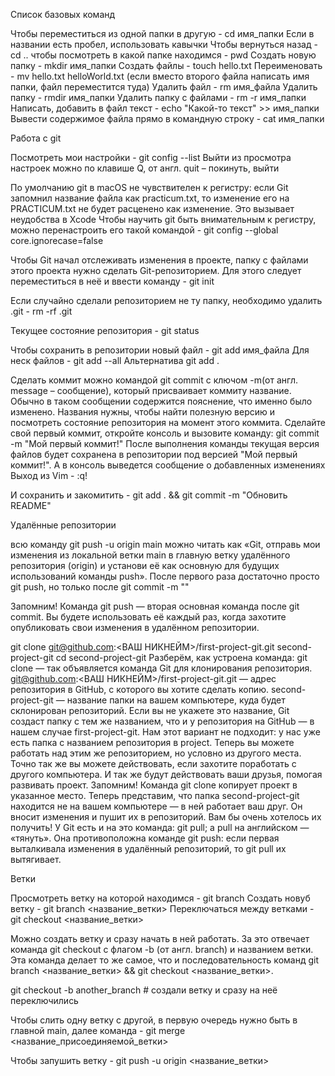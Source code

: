 Список базовых команд

Чтобы переместиться из одной папки в другую - cd имя_папки
Если в названии есть пробел, использовать кавычки
Чтобы вернуться назад - cd ..
чтобы посмотреть в какой папке находимся - pwd
Создать новую папку - mkdir имя_папки
Создать файлы - touch hello.txt 
Переименовать - mv hello.txt helloWorld.txt (если вместо второго файла написать имя папки, файл переместится туда)
Удалить файл - rm имя_файла
Удалить папку - rmdir имя_папки
Удалить папку с файлами - rm -r имя_папки
Написать, добавить в файл текст - echo "Какой-то текст" >> имя_папки
Вывести содержимое файла прямо в командную строку - cat имя_папки


Работа с git

Посмотреть мои настройки - git config --list 
Выйти из просмотра настроек можно по клавише Q, от англ. quit – покинуть, выйти

По умолчанию git в macOS не чувствителен к регистру: если Git запомнил название файла как practicum.txt, то изменение его на PRACTICUM.txt не будет расценено как изменение. Это вызывает неудобства в Xcode
Чтобы научить git быть внимательным к регистру, можно перенастроить его такой командой - git config --global core.ignorecase=false 

Чтобы Git начал отслеживать изменения в проекте, папку с файлами этого проекта нужно сделать Git-репозиторием.
Для этого следует переместиться в неё и ввести команду - git init

Если случайно сделали репозиторием не ту папку, необходимо удалить .git -         rm -rf .git

Текущее состояние репозитория - git status

Чтобы сохранить в репозитории новый файл - git add имя_файла
Для неск файлов - git add --all
Альтернатива git add .

Сделать коммит можно командой git commit с ключом -m(от англ. message – сообщение), который присваивает коммиту название.
Обычно в таком сообщении содержится пояснение, что именно было изменено. Названия нужны, чтобы найти полезную версию и посмотреть состояние репозитория на момент этого коммита.
Сделайте свой первый коммит, откройте консоль и вызовите команду:
git commit -m "Мой первый коммит!" 
После выполнения команды текущая версия файлов будет сохранена в репозитории под версией "Мой первый коммит!". А в консоль выведется сообщение о добавленных изменениях
Выход из Vim - :q!

И сохранить и закомитить - git add . && git commit -m "Обновить README"


Удалённые репозитории

 всю команду git push -u origin main можно читать как «Git, отправь мои изменения из локальной ветки main в главную ветку удалённого репозитория (origin) и установи её как основную для будущих использований команды push».
После первого раза достаточно просто git push, но только после git commit -m ""

Запомним! Команда git push — вторая основная команда после git commit. Вы будете использовать её каждый раз, когда захотите опубликовать свои изменения в удалённом репозитории.

git clone git@github.com:<ВАШ НИКНЕЙМ>/first-project-git.git second-project-git
cd second-project-git 
Разберём, как устроена команда:
git clone — так объявляется команда Git для клонирования репозитория.
git@github.com:<ВАШ НИКНЕЙМ>/first-project-git.git — адрес репозитория в GitHub, с которого вы хотите сделать копию.
second-project-git — название папки на вашем компьютере, куда будет склонирован репозиторий. Если вы не укажете это название, Git создаст папку с тем же названием, что и у репозитория на GitHub — в нашем случае first-project-git. Нам этот вариант не подходит: у нас уже есть папка с названием репозитория в project.
Теперь вы можете работать над этим же репозиторием, но условно из другого места.
Точно так же вы можете действовать, если захотите поработать с другого компьютера.
И так же будут действовать ваши друзья, помогая развивать проект.
Запомним! Команда git clone копирует проект в указанное место.
Теперь представим, что папка second-project-git находится не на вашем компьютере — в ней работает ваш друг. Он вносит изменения и пушит их в репозиторий. Вам бы очень хотелось их получить!
У Git есть и на это команда: git pull; а pull на английском — «тянуть».
Она противоположна команде git push: если первая выталкивала изменения в удалённый репозиторий, то git pull их вытягивает.


Ветки

Просмотреть ветку на которой находимся - git branch
Создать новуб ветку - git branch <название_ветки>
Переключаться между ветками - git checkout <название_ветки>

Можно создать ветку и сразу начать в ней работать. За это отвечает команда git checkout с флагом -b (от англ. branch) и названием ветки. Эта команда делает то же самое, что и последовательность команд git branch <название_ветки> && git checkout <название_ветки>.

git checkout -b another_branch # создали ветку и сразу на неё переключились

Чтобы слить одну ветку с другой, в первую очередь нужно быть в главной main, далее команда - git merge <название_присоединяемой_ветки>

Чтобы запушить ветку - git push -u origin <название_ветки>
